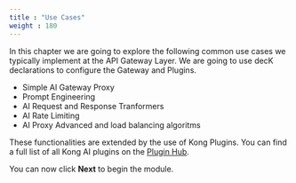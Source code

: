 ```yaml
---
title : "Use Cases"
weight : 180
---
```


In this chapter we are going to explore the following common use cases we typically implement at the API Gateway Layer. We are going to use decK declarations to configure the Gateway and Plugins.

* Simple AI Gateway Proxy
* Prompt Engineering
* AI Request and Response Tranformers
* AI Rate Limiting
* AI Proxy Advanced and load balancing algoritms


These functionalities are extended by the use of Kong Plugins. You can find a full list of all Kong AI plugins on the [Plugin Hub](https://docs.konghq.com/hub/?category=ai).

You can now click **Next** to begin the module.